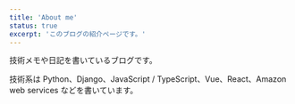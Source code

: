 ```yaml
---
title: 'About me'
status: true
excerpt: 'このブログの紹介ページです。'
---
```


技術メモや日記を書いているブログです。

技術系は Python、Django、JavaScript / TypeScript、Vue、React、Amazon web services などを書いています。
